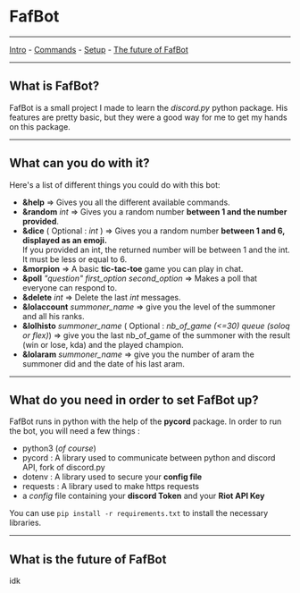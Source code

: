 # FafBot
***
[Intro](#What-is-FafBot) - [Commands](#What-can-you-do-with-it) - [Setup](#What-do-you-need-in-order-to-set-FafBot-up) - [The future of FafBot](#What-is-the-future-of-FafBot)
***
## What is FafBot?
FafBot is a small project I made to learn the *discord.py* python package.
His features are pretty basic, but they were a good way for me to get my hands on this package.
***
## What can you do with it?
Here's a list of different things you could do with this bot:
- **&help** => Gives you all the different available commands.
- **&random** *int* => Gives you a random number **between 1 and the number provided**.
- **&dice** ( Optional : *int* ) => Gives you a random number **between 1 and 6, displayed as an emoji.**  
  If you provided an int, the returned number will be between 1 and the int. It must be less or equal to 6.
- **&morpion** => A basic **tic-tac-toe** game you can play in chat.
- **&poll** *"question"* *first_option* *second_option* => Makes a poll that everyone can respond to.
- **&delete** *int* => Delete the last *int* messages.
- **&lolaccount** *summoner_name* => give you the level of the summoner and all his ranks.
- **&lolhisto** *summoner_name* ( Optional : *nb_of_game (<=30)* *queue (soloq or flex)*) => give you the last nb_of_game of the summoner with the result (win or lose, kda) and the played champion.
- **&lolaram** *summoner_name* => give you the number of aram the summoner did and the date of his last aram.
***
## What do you need in order to set FafBot up?
FafBot runs in python with the help of the **pycord** package. In order to run the bot, you will need a few things :
- python3 (*of course*)
- pycord : A library used to communicate between python and discord API, fork of discord.py
- dotenv : A library used to secure your **config file**
- requests : A library used to make https requests
- a *config* file containing your **discord Token** and your **Riot API Key**

You can use `pip install -r requirements.txt` to install the necessary libraries.

***
## What is the future of FafBot
idk